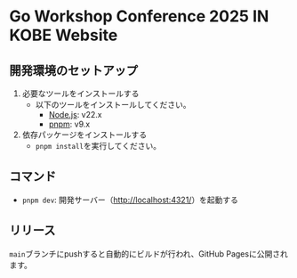 # Go Workshop Conference 2025 IN KOBE Website

## 開発環境のセットアップ

1. 必要なツールをインストールする
    - 以下のツールをインストールしてください。
      - [Node.js](https://nodejs.org/en/download/package-manager): v22.x
      - [pnpm](https://pnpm.io/installation): v9.x
2. 依存パッケージをインストールする
    - `pnpm install`を実行してください。

## コマンド

- `pnpm dev`: 開発サーバー（<http://localhost:4321/>）を起動する

## リリース

`main`ブランチにpushすると自動的にビルドが行われ、GitHub Pagesに公開されます。
